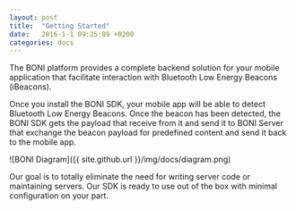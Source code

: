 ```yaml
---
layout: post
title:  "Getting Started"
date:   2016-1-1 09:25:09 +0200
categories: docs
---
```


The BONI platform provides a complete backend solution for your mobile application that facilitate interaction with Bluetooth Low Energy Beacons (iBeacons).

Once you install the BONI SDK, your mobile app will be able to detect Bluetooth Low Energy Beacons. Once the beacon has been detected, the BONI SDK gets the payload that receive from it and send it to BONI Server that exchange the beacon payload for predefined content and send it back to the mobile app.

![BONI Diagram]({{ site.github.url }}/img/docs/diagram.png)

Our goal is to totally eliminate the need for writing server code or maintaining servers. Our SDK is ready to use out of the box with minimal configuration on your part.

